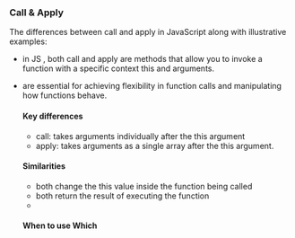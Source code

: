 ### Call & Apply

The differences between call and apply in JavaScript along with illustrative examples:

- in JS , both call and apply are methods that allow you to invoke a function with a specific context this and arguments.
- are essential for achieving flexibility in function calls and manipulating how functions behave.

  #### Key differences

  - call: takes arguments individually after the this argument
  - apply: takes arguments as a single array after the this argument.
 
  #### Similarities

  - both change the this value inside the function being called
  - both return the result of executing the function
  - 
  #### When to use Which

  
